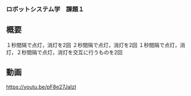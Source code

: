 ### ロボットシステム学　課題１
## 概要
１秒間隔で点灯，消灯を2回
２秒間隔で点灯，消灯を2回
１秒間隔で点灯，消灯，２秒間隔で点灯，消灯を交互に行うものを2回


## 動画
https://youtu.be/pF8e27JaIzI
